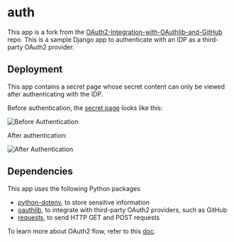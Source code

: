 # auth
This app is a fork from the [OAuth2-Integration-with-OAuthlib-and-GitHub](https://github.com/mchesler613/OAuth2-Integration-with-OAuthlib-and-GitHub) 
repo. This is a sample Django app to authenticate with an IDP as a third-party OAuth2 provider.

## Deployment
This app contains a secret page whose secret content can only be viewed after authenticating with the IDP.

Before authentication, the [secret page](https://aws.djangodemo.com/auth/page/) looks like this:

![Before Authentication](https://i.postimg.cc/T3Lx89gD/2021-04-21-14-13-13.jpg "Before Authentication")

After authentication:

![After Authentication](https://i.postimg.cc/GhSRSN8R/2021-04-21-14-12-03.jpg "After Authentication")

## Dependencies
This app uses the following Python packages
+ [python-dotenv](https://pypi.org/project/python-dotenv/), to store sensitive information
+ [oauthlib](https://github.com/oauthlib/oauthlib), to integrate with third-party OAuth2 providers, such as GitHub
+ [requests](https://github.com/psf/requests), to send HTTP GET and POST requests

To learn more about OAuth2 flow, refer to this [doc](https://datatracker.ietf.org/doc/html/rfc6749).
